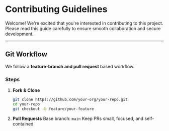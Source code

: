#  Contributing Guidelines

Welcome! We're excited that you're interested in contributing to this project.  
Please read this guide carefully to ensure smooth collaboration and secure development.

---

##  Git Workflow

We follow a **feature-branch and pull request** based workflow.

###  Steps

1. **Fork & Clone**
   ```bash
   git clone https://github.com/your-org/your-repo.git
   cd your-repo
   git checkout -b feature/your-feature
   ```
2. **Pull Requests**
   Base branch: `main`
   Keep PRs small, focused, and self-contained
